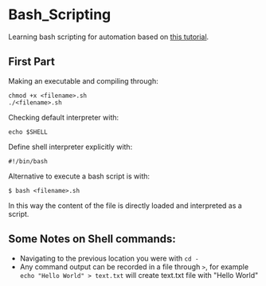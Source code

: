 # Bash_Scripting

Learning bash scripting for automation based on [this tutorial](https://linuxconfig.org/bash-scripting-tutorial-for-beginners).

## First Part
Making an executable and compiling through:

    chmod +x <filename>.sh
    ./<filename>.sh

Checking default interpreter with:

    echo $SHELL

Define shell interpreter explicitly with:

    #!/bin/bash

Alternative to execute a bash script is with:

    $ bash <filename>.sh

In this way the content of the file is directly loaded and interpreted as a script.

## Some Notes on Shell commands:

- Navigating to the previous location you were with ``cd -``
- Any command output can be recorded in a file through ``>``, for example ``echo "Hello World" > text.txt`` will create text.txt file with "Hello World"